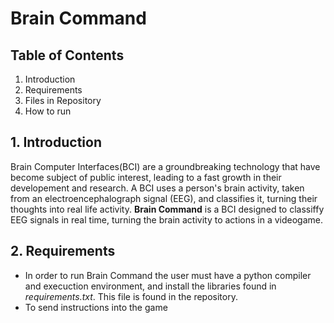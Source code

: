 # Brain Command
## Table of Contents
1. Introduction
2. Requirements
3. Files in Repository 
4. How to run
## 1. Introduction
Brain Computer Interfaces(BCI) are a groundbreaking technology that have become subject of public interest, leading to a fast growth in their developement and research. A BCI uses a person's brain activity, taken from an electroencephalograph signal (EEG), and classifies it, turning their thoughts into real life activity. **Brain Command** is a BCI designed to classiffy EEG signals in real time, turning the brain activity to actions in a videogame.
## 2. Requirements
* In order to run Brain Command the user must  have a python compiler and execuction environment, and install the libraries found in *requirements.txt*. This file is found in the repository. 
* To send instructions into the game
## 
